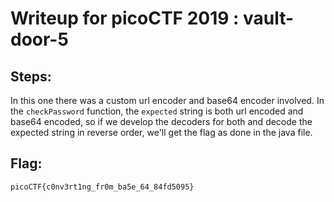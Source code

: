 # Writeup for picoCTF 2019 : vault-door-5
## Steps:
In this one there was a custom url encoder and base64 encoder involved. In the `checkPassword` function, the `expected` string is both url encoded and base64 encoded, so if we develop the decoders for both and decode the expected string in reverse order, we'll get the flag as done in the java file.

## Flag:
``` picoCTF{c0nv3rt1ng_fr0m_ba5e_64_84fd5095} ```
